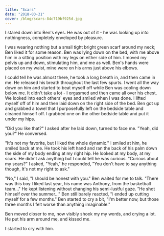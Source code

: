 ```yaml
---
title: "Scars"
date: "2018-03-31"
cover: /blog/scars-84c719bf925d.jpg
---
```


I stared down into Ben's eyes. He was out of it - he was looking up into nothingness, completely enveloped by pleasure.

I was wearing nothing but a small tight bright green scarf around my neck; Ben liked it for some reason. Ben was lying down on the bed, with me above him in a sitting position with my legs on either side of him. I moved my pelvis up and down, stimulating him, and me as well. Ben's hands were placed on my waist, mine were on his arms just above his elbows.

I could tell he was almost there, he took a long breath in, and then came in me. He released his breath throughout the last few spurts. I went all the way down on him and started to beat myself off while Ben was cooling down below me. It didn't take a lot - I orgasmed and then came all over his chest. We looked into each others' eyes and smiled when I was done. I lifted myself off of him and then laid down on the right side of the bed. Ben got up and grabbed a towel that I purposefully left on the bedside table and cleaned himself off. I grabbed one on the other bedside table and put it under my hips.

"Did you like that?" I asked after he laid down, turned to face me. "Yeah, did you?" He conversed.

"It's not my favorite, but I liked the whole dynamic." I smiled at him, he smiled back at me. He took his left hand and ran the back of his palm down the side of my body ending at my right hip. He looked at my body, at my scars. He didn't ask anything but I could tell he was curious. "Curious about my scars?" I asked, "Yeah," he responded, "You don't have to say anything though, It's not my right to ask."

"No," I said, "I should be honest with you." Ben waited for me to talk. "There was this boy I liked last year, his name was Anthony, from the basketball team..." He kept listening without changing his semi-lustful gaze. "He shot himself over the summer..." Ben still barely reacted, "I ended up cutting myself for a few months." Ben started to cry a bit, "I'm better now, but those three months I felt worse than anything imaginable."

Ben moved closer to me, now visibly shook my my words, and crying a lot. He put his arm around me, and kissed me.

I started to cry with him.
